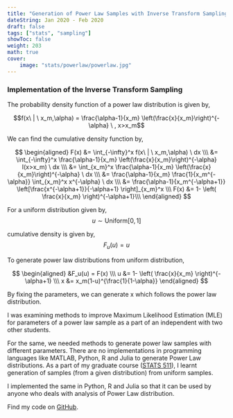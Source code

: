 ```yaml
---
title: "Generation of Power Law Samples with Inverse Transform Sampling (Python, R and Julia)"
dateString: Jan 2020 - Feb 2020
draft: false
tags: ["stats", "sampling"]
showToc: false
weight: 203
math: true
cover:
    image: "stats/powerlaw/powerlaw.jpg"
--- 
```


### Implementation of the Inverse Transform Sampling

The probability density function of a power law distribution is given by,

$$f(x\ | \ x_m,\alpha) = \frac{\alpha-1}{x_m} \left(\frac{x}{x_m}\right)^{-\alpha} \ , x>x_m$$

We can find the cumulative density function by,

$$
\begin{aligned}
F(x) &= \int_{-\infty}^x f(x\ | \ x_m,\alpha) \ dx \\\ 
&= \int_{-\infty}^x \frac{\alpha-1}{x_m} \left(\frac{x}{x_m}\right)^{-\alpha} I(x>x_m) \ dx \\\
&= \int_{x_m}^x \frac{\alpha-1}{x_m} \left(\frac{x}{x_m}\right)^{-\alpha} \ dx \\\
&= \frac{\alpha-1}{x_m} \frac{1}{x_m^{-\alpha}} \int_{x_m}^x x^{-\alpha} \ dx \\\
&= \frac{\alpha-1}{x_m^{-\alpha+1}} \left[\frac{x^{-\alpha+1}}{-\alpha+1} \right]_{x_m}^x \\\
F(x) &= 1- \left( \frac{x}{x_m} \right)^{-\alpha+1}\\\
\end{aligned}
$$

For a uniform distribution given by,
$$u \sim \text{Uniform}[0,1]$$

cumulative density is given by,
$$F_u(u) = u$$

To generate power law distributions from uniform distribution,

$$
\begin{aligned}
&F_u(u) = F(x) \\\
u &= 1- \left( \frac{x}{x_m} \right)^{-\alpha+1} \\\
x &= x_m(1-u)^{\frac{1}{1-\alpha}}
\end{aligned}
$$

By fixing the parameters, we can generate x which follows the power law distribution.

I was examining methods to improve Maximum Likelihood Estimation (MLE) for parameters of a power law sample as a part of an independent with two other students.

For the same, we needed methods to generate power law samples with different parameters. There are no implementations in programming languages like MATLAB, Python, R and Julia to generate Power Law distributions. As a part of my graduate course ([STATS 511](https://lsa.umich.edu/stats/phd-students/Statistics-courses.html)), I learnt generation of samples (from a given distribution) from uniform samples.

I implemented the same in Python, R and Julia so that it can be used by anyone who deals with analysis of Power Law distribution.

Find my code on [GitHub](https://github.com/AnilBattalahalli/rPowerLaw).